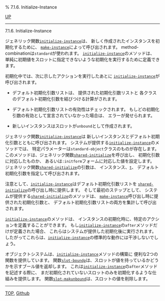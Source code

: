 % 7.1.6. Initialize-Instance

[UP](7.1.html)  

---

7.1.6. Initialize-Instance


ジェネリック関数[`initialize-instance`](7.7.initialize-instance.html)は、
新しく作成されたインスタンスを初期化するために、
[`make-instance`](7.7.make-instance.html)によって呼び出されます。
method-combinationは`standard`が使われます。
[`initialize-instance`](7.7.initialize-instance.html)のメソッドは、
単純に初期値をスロットに指定できないような初期化を実行するために定義できます。

初期化中では、次に示したアクションを実行したあとに
[`initialize-instance`](7.7.initialize-instance.html)が呼び出されます。

- デフォルト初期化引数リストは、
提供された初期化引数リストと
各クラスのデフォルト初期化引数を結びつける計算がされます。

- デフォルト初期化引数リストの有効性はチェックされます。
もしどの初期化引数の有効として宣言されていなかった場合は、
エラーが発せられます。

- 新しいインスタンスはスロットが`unbound`として作成されます。

ジェネリック関数[`initialize-instance`](7.7.initialize-instance.html)は
新しいインスタンスとデフォルト初期化引数とともに呼び出されます。
システムが提供する[`initialize-instance`](7.7.initialize-instance.html)のメソッドでは、
特定パラメーターは`standard-object`クラスのものが存在します。
このメソッドは、ジェネリック関数[`shared-initialize`](7.7.shared-initialize.html)を呼び出し、
初期化引数に対応したものか、
あるいは`:initform`フォームに対応した値を設定します。
ジェネリック関数[`shared-initialize`](7.7.shared-initialize.html)の引数は、
インスタンス、[`t`](5.3.t-variable.html)、
デフォルト初期化引数を指定して呼び出されます。

注意として、[`initialize-instance`](7.7.initialize-instance.html)はデフォルト初期化引数リストを
[`shared-initialize`](7.7.shared-initialize.html)の呼び出し時に提供します。
そして最初のステップとして、
システムが提供する[`shared-initialize`](7.7.shared-initialize.html)のメソッドは、
[`make-instance`](7.7.make-instance.html)呼び出し時に提供された初期化引数と、
デフォルト初期化引数リストの両方を集計して呼び出されます。

[`initialize-instance`](7.7.initialize-instance.html)のメソッドは、
インスタンスの初期化時に、特定のアクションを定義することができます。
もし[`initialize-instance`](7.7.initialize-instance.html)の`after`メソッドだけが定義された場合、
これらはシステムが提供した初期化後に実行されます。
したがってこれらは、[`initialize-instance`](7.7.initialize-instance.html)の標準的な動作には干渉しないでしょう。

オブジェクトシステムは、[`initialize-instance`](7.7.initialize-instance.html)メソッドの構築に
便利な2つの関数を提供しています。
関数[`slot-boundp`](7.7.slot-boundp.html)は、スロットが値を持っているかどうかを示すブール値を返却します。
これは[`initialize-instance`](7.7.initialize-instance.html)の`after`メソッドを記述する際に、
まだ初期化されていないスロットのみを初期化するような仕組みを提供します。
関数[`slot-makunbound`](7.7.slot-makunbound.html)は、スロットの値を削除します。


---
[TOP](index.html),  [Github](https://github.com/nptcl/npt-japanese)

